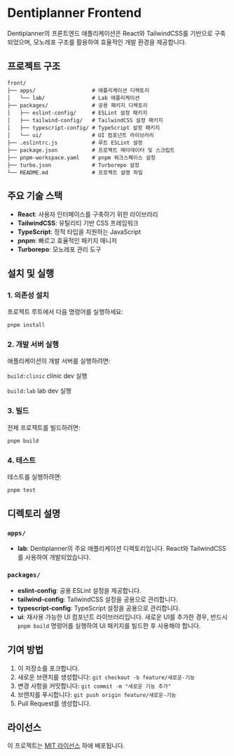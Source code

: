 # Dentiplanner Frontend

Dentiplanner의 프론트엔드 애플리케이션은 React와 TailwindCSS를 기반으로 구축되었으며, 모노레포 구조를 활용하여 효율적인 개발 환경을 제공합니다.

## 프로젝트 구조

```
front/
├── apps/                  # 애플리케이션 디렉토리
│   └── lab/               # Lab 애플리케이션
├── packages/              # 공용 패키지 디렉토리
│   ├── eslint-config/     # ESLint 설정 패키지
│   ├── tailwind-config/   # TailwindCSS 설정 패키지
│   ├── typescript-config/ # TypeScript 설정 패키지
│   └── ui/                # UI 컴포넌트 라이브러리
├── .eslintrc.js           # 루트 ESLint 설정
├── package.json           # 프로젝트 메타데이터 및 스크립트
├── pnpm-workspace.yaml    # pnpm 워크스페이스 설정
├── turbo.json             # Turborepo 설정
└── README.md              # 프로젝트 설명 파일
```

## 주요 기술 스택

- **React**: 사용자 인터페이스를 구축하기 위한 라이브러리
- **TailwindCSS**: 유틸리티 기반 CSS 프레임워크
- **TypeScript**: 정적 타입을 지원하는 JavaScript
- **pnpm**: 빠르고 효율적인 패키지 매니저
- **Turborepo**: 모노레포 관리 도구

## 설치 및 실행

### 1. 의존성 설치

프로젝트 루트에서 다음 명령어를 실행하세요:

```bash
pnpm install
```

### 2. 개발 서버 실행

애플리케이션의 개발 서버를 실행하려면:

`build:clinic` clinic dev 실행

`build:lab` lab dev 실행

### 3. 빌드

전체 프로젝트를 빌드하려면:

```bash
pnpm build
```

### 4. 테스트

테스트를 실행하려면:

```bash
pnpm test
```

## 디렉토리 설명

### `apps/`

- **lab**: Dentiplanner의 주요 애플리케이션 디렉토리입니다. React와 TailwindCSS를 사용하여 개발되었습니다.

### `packages/`

- **eslint-config**: 공용 ESLint 설정을 제공합니다.
- **tailwind-config**: TailwindCSS 설정을 공용으로 관리합니다.
- **typescript-config**: TypeScript 설정을 공용으로 관리합니다.
- **ui**: 재사용 가능한 UI 컴포넌트 라이브러리입니다. 새로운 UI를 추가한 경우, 반드시 `pnpm build` 명령어를 실행하여 UI 패키지를 빌드한 후 사용해야 합니다.

## 기여 방법

1. 이 저장소를 포크합니다.
2. 새로운 브랜치를 생성합니다: `git checkout -b feature/새로운-기능`
3. 변경 사항을 커밋합니다: `git commit -m "새로운 기능 추가"`
4. 브랜치를 푸시합니다: `git push origin feature/새로운-기능`
5. Pull Request를 생성합니다.

## 라이선스

이 프로젝트는 [MIT 라이선스](LICENSE) 하에 배포됩니다.
